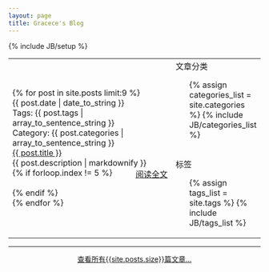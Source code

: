 ```yaml
---
layout: page
title: Gracece's Blog
---
```


{% include JB/setup %}

<table width="100%" rowspan="0" colspan="0">
<tr>
<td width="70%">
	<div class="home-page-content">
		{% for post in site.posts limit:9 %}
		<div class="home-page-post">
			<div class="post-header">
				<div class="date">{{ post.date | date_to_string }}</div>
				<div class="tags"> 
					<label>Tags: </label>{{ post.tags | array_to_sentence_string }}
				</div>
				<div class="category"> 
					<label>Category: </label>
					<span>{{ post.categories | array_to_sentence_string }}</span>
				</div>
			</div>
			<div class="post-content">
				<div class="title"><a href="{{ BASE_PATH }}{{ post.url }}">{{ post.title }}</a></div>
				<div class="abstract">{{ post.description | markdownify }}</div>
				<div style="float:right;"><a href="{{ BASE_PATH }}{{ post.url }}">阅读全文</a></div>
			</div>
			{% if forloop.index != 5 %}
			<div class="post-footer">&nbsp;</div>
			{% endif %}
		</div>
		{% endfor %}
	</div>
</td>

<td width="30%" style="vertical-align:top;">
	<div class="home-page-sidebar">
		<div class="sidebar-title">文章分类</div>
		<div>
			<ul class="tag_box inline">
			{% assign categories_list = site.categories %}
			{% include JB/categories_list %}
			</ul>
		</div>
		<br>
		<div class="sidebar-title">标签</div>
		<div>
			<ul class="tag_box inline">
			{% assign tags_list = site.tags %}  
			{% include JB/tags_list %}
			</ul>
		</div>
	</div>
</td>
</tr>
</table>
<hr>
<div style="width:50%;margin-left:auto;margin-right:auto;text-align:center;clear:both;">
	<a href="/archive.html">查看所有{{site.posts.size}}篇文章...</a>
</div>



